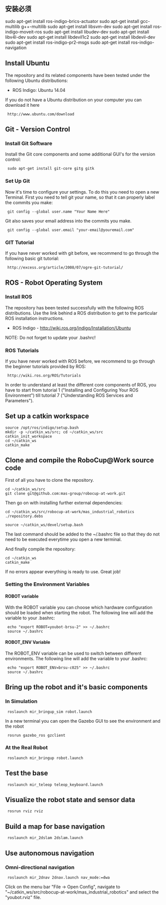## 安装必须
sudo apt-get install ros-indigo-brics-actuator 
sudo apt-get install gcc-multilib g++-multilib
sudo apt-get install libsvm-dev 
sudo apt-get install ros-indigo-moveit-ros
sudo apt-get install libudev-dev 
sudo apt-get install libv4l-dev
sudo apt-get install libdevil1c2
sudo apt-get install libdevil-dev 
sudo apt-get install ros-indigo-pr2-msgs
sudo apt-get install ros-indigo-navigation

## Install Ubuntu
The repository and its related components have been tested under the following Ubuntu distributions:

- ROS Indigo: Ubuntu 14.04

If you do not have a Ubuntu distribution on your computer you can download it here

     http://www.ubuntu.com/download

## Git - Version Control
### Install Git Software
Install the Git core components and some additional GUI's for the version control:

     sudo apt-get install git-core gitg gitk

### Set Up Git
Now it's time to configure your settings. To do this you need to open a new Terminal. First you need to tell git your name, so that it can properly label the commits you make:

     git config --global user.name "Your Name Here"

Git also saves your email address into the commits you make.

     git config --global user.email "your-email@youremail.com"


### GIT Tutorial
If you have never worked with git before, we recommend to go through the following basic git tutorial:

     http://excess.org/article/2008/07/ogre-git-tutorial/


## ROS - Robot Operating System
### Install ROS
The repository has been tested successfully with the following ROS distributions. Use the link behind a ROS distribution to get to the particular ROS installation instructions.


- ROS Indigo - http://wiki.ros.org/indigo/Installation/Ubuntu

NOTE: Do not forget to update your .bashrc!
 

### ROS Tutorials
If you have never worked with ROS before, we recommend to go through the beginner tutorials provided by ROS:

     http://wiki.ros.org/ROS/Tutorials

In order to understand at least the different core components of ROS, you have to start from tutorial 1 ("Installing and Configuring Your ROS Environment") till tutorial 7 ("Understanding ROS Services and Parameters"). 


## Set up a catkin workspace

    source /opt/ros/indigo/setup.bash
    mkdir -p ~/catkin_ws/src; cd ~/catkin_ws/src
    catkin_init_workspace
    cd ~/catkin_ws
    catkin_make
    
## Clone and compile the RoboCup@Work source code
First of all you have to clone the repository.

    cd ~/catkin_ws/src
    git clone git@github.com:mas-group/robocup-at-work.git

Then go on with installing further external dependencies:
       
    cd ~/catkin_ws/src/robocup-at-work/mas_industrial_robotics
    ./repository.debs
    
    source ~/catkin_ws/devel/setup.bash

The last command should be added to the ~/.bashrc file so that they do not need to be executed everytime you open a new terminal.


And finally compile the repository:

    cd ~/catkin_ws
    catkin_make


If no errors appear everything is ready to use. Great job!


### Setting the Environment Variables
#### ROBOT variable
With the ROBOT variable you can choose which hardware configuration should be loaded when starting the robot. The following line will add the variable to your .bashrc:

     echo "export ROBOT=youbot-brsu-2" >> ~/.bashrc
     source ~/.bashrc



#### ROBOT_ENV Variable
The ROBOT_ENV variable can be used to switch between different environments. The following line will add the variable to your .bashrc:

     echo "export ROBOT_ENV=brsu-c025" >> ~/.bashrc
     source ~/.bashrc



## Bring up the robot and it's basic components
### In Simulation

     roslaunch mir_bringup_sim robot.launch
     
     
In a new terminal you can open the Gazebo GUI to see the environment and the robot

     rosrun gazebo_ros gzclient

### At the Real Robot

     roslaunch mir_bringup robot.launch
     

## Test the base

     roslaunch mir_teleop teleop_keyboard.launch
     

## Visualize the robot state and sensor data

     rosrun rviz rviz


## Build a map for base navigation

     roslaunch mir_2dslam 2dslam.launch
     

## Use autonomous navigation
### Omni-directional navigation

     roslaunch mir_2dnav 2dnav.launch nav_mode:=dwa

     

Click on the menu bar "File -> Open Config", navigate to "~/catkin_ws/src/robocup-at-work/mas_industrial_robotics" and select the "youbot.rviz" file.
